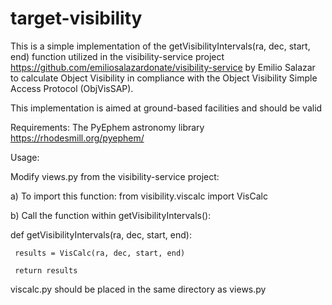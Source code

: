 # target-visibility

This is a simple implementation of the getVisibilityIntervals(ra, dec, start, end) function utilized in the visibility-service project https://github.com/emiliosalazardonate/visibility-service by Emilio Salazar to calculate Object Visibility in compliance with the Object Visibility Simple Access Protocol (ObjVisSAP).

This implementation is aimed at ground-based facilities and should be valid 

Requirements: 
The PyEphem astronomy library https://rhodesmill.org/pyephem/

Usage:

Modify views.py from the visibility-service project: 

a) To import this function: from visibility.viscalc import VisCalc

b) Call the function within getVisibilityIntervals():

  def getVisibilityIntervals(ra, dec, start, end): 
  
     results = VisCalc(ra, dec, start, end)
     
     return results
      
viscalc.py should be placed in the same directory as views.py 
